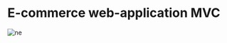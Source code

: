 # E-commerce web-application MVC

![ne](https://user-images.githubusercontent.com/82776160/175918607-f2a9b5f7-b177-40fd-81f4-58b5b6d050ff.png)
